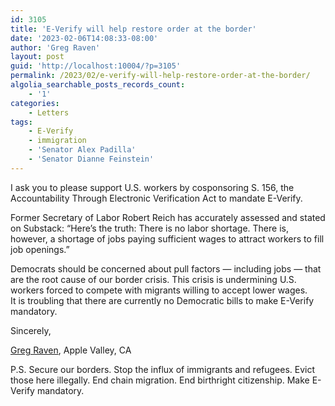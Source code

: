 ```yaml
---
id: 3105
title: 'E-Verify will help restore order at the border'
date: '2023-02-06T14:08:33-08:00'
author: 'Greg Raven'
layout: post
guid: 'http://localhost:10004/?p=3105'
permalink: /2023/02/e-verify-will-help-restore-order-at-the-border/
algolia_searchable_posts_records_count:
    - '1'
categories:
    - Letters
tags:
    - E-Verify
    - immigration
    - 'Senator Alex Padilla'
    - 'Senator Dianne Feinstein'
---
```


I ask you to please support U.S. workers by cosponsoring S. 156, the Accountability Through Electronic Verification Act to mandate E-Verify.

Former Secretary of Labor Robert Reich has accurately assessed and stated on Substack: “Here’s the truth: There is no labor shortage. There is, however, a shortage of jobs paying sufficient wages to attract workers to fill job openings.”

Democrats should be concerned about pull factors — including jobs — that are the root cause of our border crisis. This crisis is undermining U.S. workers forced to compete with migrants willing to accept lower wages.  
It is troubling that there are currently no Democratic bills to make E-Verify mandatory.

Sincerely,

[Greg Raven](https://www.gregraven.org/), Apple Valley, CA

P.S. Secure our borders. Stop the influx of immigrants and refugees. Evict those here illegally. End chain migration. End birthright citizenship. Make E-Verify mandatory.